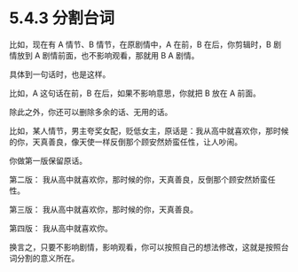 # 5.4.3 分割台词

比如，现在有 A 情节、B 情节，在原剧情中，A 在前，B 在后，你剪辑时，B 剧情放到 A 剧情前面，也不影响观看，那就用 B A 剧情。

具体到一句话时，也是这样。

比如，A 这句话在前，B 在后，如果不影响意思，你就把 B 放在 A 前面。

除此之外，你还可以删除多余的话、无用的话。

比如，某人情节，男主夸奖女配，贬低女主，原话是：我从高中就喜欢你，那时候的你，天真善良，像天使一样反倒那个顾安然娇蛮任性，让人吵闹。

你做第一版保留原话。

第二版： 我从高中就喜欢你，那时候的你，天真善良，反倒那个顾安然娇蛮任性。

第三版： 我从高中就喜欢你，那时候的你，天真善良。

第四版： 我从高中就喜欢你。

换言之，只要不影响剧情，影响观看，你可以按照自己的想法修改，这就是按照台词分割的意义所在。